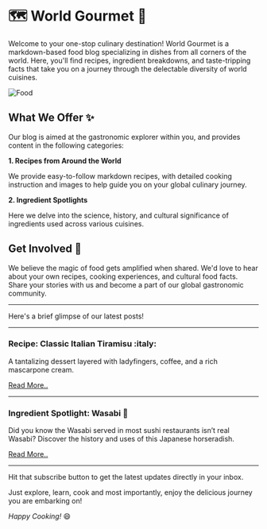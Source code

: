 # :world_map: World Gourmet :fork_and_knife:

Welcome to your one-stop culinary destination! World Gourmet is a markdown-based food blog specializing in dishes from all corners of the world. Here, you'll find recipes, ingredient breakdowns, and taste-tripping facts that take you on a journey through the delectable diversity of world cuisines.

![Food](https://source.unsplash.com/random/?food)

## What We Offer :sparkles:

Our blog is aimed at the gastronomic explorer within you, and provides content in the following categories:

**1. Recipes from Around the World**

We provide easy-to-follow markdown recipes, with detailed cooking instruction and images to help guide you on your global culinary journey.

**2. Ingredient Spotlights**

Here we delve into the science, history, and cultural significance of ingredients used across various cuisines.

## Get Involved :handshake:

We believe the magic of food gets amplified when shared. We'd love to hear about your own recipes, cooking experiences, and cultural food facts. Share your stories with us and become a part of our global gastronomic community.

---

Here's a brief glimpse of our latest posts!

---
### **Recipe: Classic Italian Tiramisu :italy:**

A tantalizing dessert layered with ladyfingers, coffee, and a rich mascarpone cream.

[Read More..](/recipes/tiramisu)

---
### **Ingredient Spotlight: Wasabi :japan:**

Did you know the Wasabi served in most sushi restaurants isn’t real Wasabi? Discover the history and uses of this Japanese horseradish.

[Read More..](/ingredients/wasabi)

---
Hit that subscribe button to get the latest updates directly in your inbox.

Just explore, learn, cook and most importantly, enjoy the delicious journey you are embarking on!

*Happy Cooking!* :smile:
